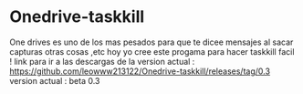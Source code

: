 # Onedrive-taskkill
One drives es uno de los mas pesados para que te dicee mensajes al sacar capturas otras cosas ,etc
hoy yo cree este progama para hacer taskkill facil !
link para ir a las descargas de la version actual : https://github.com/leowww213122/Onedrive-taskkill/releases/tag/0.3
version actual : beta 0.3

